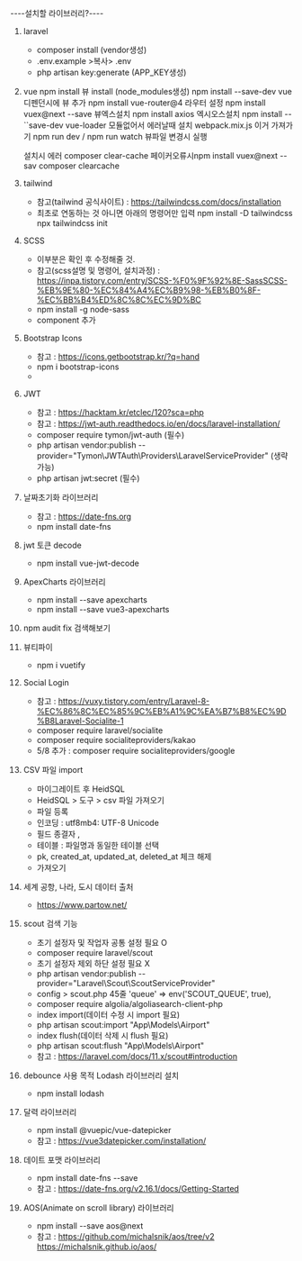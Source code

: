 ----설치할 라이브러리?----
1. laravel
    - composer install (vendor생성)
    - .env.example >복사> .env
    - php artisan key:generate (APP_KEY생성)

2. vue
    npm install    뷰 install (node_modules생성)
    npm install --save-dev vue     디펜던시에 뷰 추가
    npm install vue-router@4     라우터 설정
    npm install vuex@next --save    뷰엑스설치
    npm install axios    엑시오스설치
    npm install --``save-dev vue-loader   모듈없어서 에러날때 설치
    webpack.mix.js  이거 가져가기
    npm run dev / npm run watch    뷰파일 변경시 실행

    설치시 에러
    composer clear-cache    페이커오류시npm install vuex@next --sav
    composer clearcache

3. tailwind
    - 참고(tailwind 공식사이트) : https://tailwindcss.com/docs/installation
    - 최초로 연동하는 것 아니면 아래의 명령어만 입력
        npm install -D tailwindcss
        npx tailwindcss init

4. SCSS
    - 이부분은 확인 후 수정해줄 것.
    - 참고(scss설명 및 명령어, 설치과정) : https://inpa.tistory.com/entry/SCSS-%F0%9F%92%8E-SassSCSS-%EB%9E%80-%EC%84%A4%EC%B9%98-%EB%B0%8F-%EC%BB%B4%ED%8C%8C%EC%9D%BC
    - npm install -g node-sass
    - component 추가
        <style lang="scss">
            @import '../sass/app.scss';
        </style>

5. Bootstrap Icons
    - 참고 : https://icons.getbootstrap.kr/?q=hand
    - npm i bootstrap-icons
    - <link rel="stylesheet" href="https://cdn.jsdelivr.net/npm/bootstrap-icons@1.11.3/font/bootstrap-icons.min.css">

6. JWT
    - 참고 : https://hacktam.kr/etclec/120?sca=php
    - 참고 : https://jwt-auth.readthedocs.io/en/docs/laravel-installation/
    - composer require tymon/jwt-auth (필수)
    - php artisan vendor:publish --provider="Tymon\JWTAuth\Providers\LaravelServiceProvider" (생략가능)
    - php artisan jwt:secret (필수)

7. 날짜초기화 라이브러리
    - 참고 : https://date-fns.org
    - npm install date-fns

8. jwt 토큰 decode
    - npm install vue-jwt-decode

9. ApexCharts 라이브러리
    - npm install --save apexcharts
    - npm install --save vue3-apexcharts

10. npm audit fix 검색해보기

11. 뷰티파이
    - npm i vuetify

12. Social Login
    - 참고 : https://vuxy.tistory.com/entry/Laravel-8-%EC%86%8C%EC%85%9C%EB%A1%9C%EA%B7%B8%EC%9D%B8Laravel-Socialite-1
    - composer require laravel/socialite
    - composer require socialiteproviders/kakao
    + 5/8 추가 : composer require socialiteproviders/google

13. CSV 파일 import
    - 마이그레이트 후 HeidSQL
    - HeidSQL > 도구 > csv 파일 가져오기
    - 파일 등록
    - 인코딩 : utf8mb4: UTF-8 Unicode
    - 필드 종결자 ,
    - 테이블 : 파일명과 동일한 테이블 선택
    - pk, created_at, updated_at, deleted_at 체크 해제
    - 가져오기

14. 세계 공항, 나라, 도시 데이터 출처
    - https://www.partow.net/

15. scout 검색 기능
    - 초기 설정자 및 작업자 공통 설정 필요 O
    - composer require laravel/scout
    - 초기 설정자 제외 하단 설정 필요 X
    - php artisan vendor:publish --provider="Laravel\Scout\ScoutServiceProvider"
    - config > scout.php 45줄 'queue' => env('SCOUT_QUEUE', true),
    - composer require algolia/algoliasearch-client-php
    - index import(데이터 수정 시 import 필요)
    - php artisan scout:import "App\Models\Airport"
    - index flush(데이터 삭제 시 flush 필요)
    - php artisan scout:flush "App\Models\Airport"
    - 참고 : https://laravel.com/docs/11.x/scout#introduction

16. debounce 사용 목적 Lodash 라이브러리 설치
    - npm install lodash

17. 달력 라이브러리
    - npm install @vuepic/vue-datepicker
    - 참고 : https://vue3datepicker.com/installation/

18. 데이트 포맷 라이브러리
    - npm install date-fns --save
    - 참고 : https://date-fns.org/v2.16.1/docs/Getting-Started

19. AOS(Animate on scroll library) 라이브러리
    - npm install --save aos@next
    - 참고 : https://github.com/michalsnik/aos/tree/v2
            https://michalsnik.github.io/aos/
